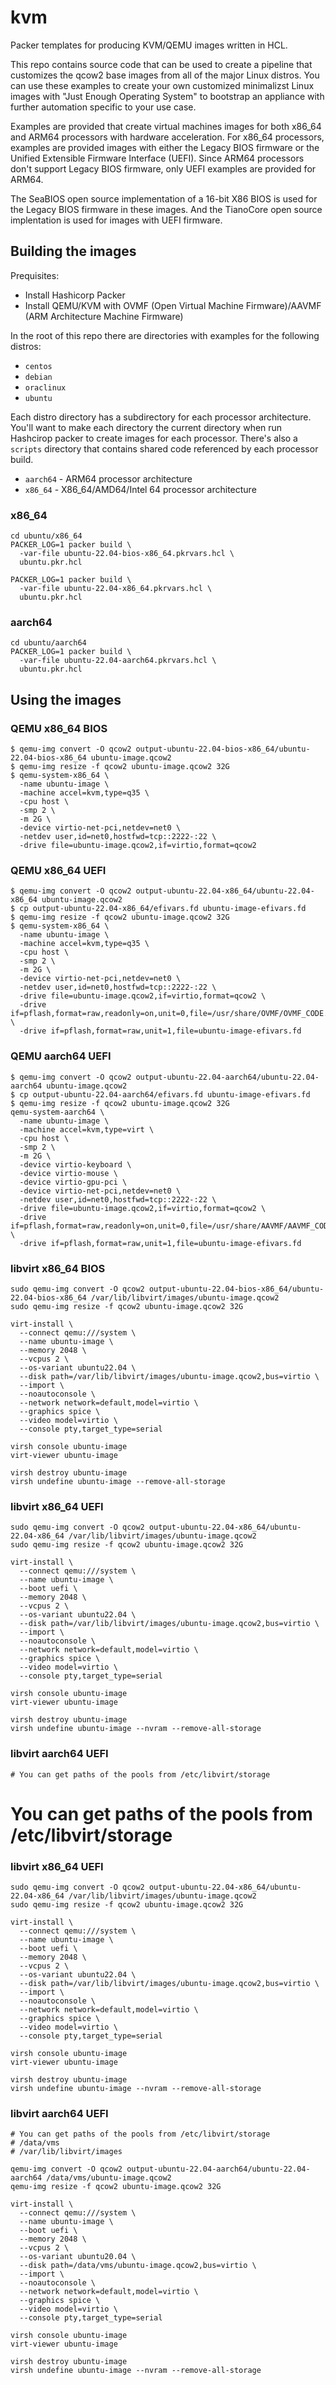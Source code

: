 # kvm

Packer templates for producing KVM/QEMU images written in HCL.

This repo contains source code that can be used to create a
pipeline that customizes the qcow2 base images from all of the major Linux
distros. You can use these examples to create your own customized
minimalizst Linux images with "Just Enough Operating System" to
bootstrap an appliance with further automation specific to your use case.

Examples are provided that create virtual machines images for both
x86_64 and ARM64 processors with hardware acceleration. For x86_64 processors,
examples are provided images with either the Legacy BIOS firmware or the
Unified Extensible Firmware Interface (UEFI). Since ARM64 processors don't
support Legacy BIOS firmware, only UEFI examples are provided for ARM64.

The SeaBIOS open source implementation of a 16-bit X86 BIOS is used for the
Legacy BIOS firmware in these images. And the TianoCore open source implentation
is used for images with UEFI firmware.

## Building the images

Prequisites:

- Install Hashicorp Packer
- Install QEMU/KVM with OVMF (Open Virtual Machine Firmware)/AAVMF (ARM Architecture Machine Firmware)

In the root of this repo there are directories with examples for the following
distros:

- `centos`
- `debian`
- `oraclinux`
- `ubuntu`

Each distro directory has a subdirectory for each processor architecture. You'll
want to make each directory the current directory when run Hashcirop packer
to create images for each processor. There's also a `scripts` directory that
contains shared code referenced by each processor build.

- `aarch64` - ARM64 processor architecture
- `x86_64` - X86_64/AMD64/Intel 64 processor architecture

### x86_64

```
cd ubuntu/x86_64
PACKER_LOG=1 packer build \
  -var-file ubuntu-22.04-bios-x86_64.pkrvars.hcl \
  ubuntu.pkr.hcl

PACKER_LOG=1 packer build \
  -var-file ubuntu-22.04-x86_64.pkrvars.hcl \
  ubuntu.pkr.hcl
```

### aarch64
```
cd ubuntu/aarch64
PACKER_LOG=1 packer build \
  -var-file ubuntu-22.04-aarch64.pkrvars.hcl \
  ubuntu.pkr.hcl
```

## Using the images

### QEMU x86_64 BIOS

```
$ qemu-img convert -O qcow2 output-ubuntu-22.04-bios-x86_64/ubuntu-22.04-bios-x86_64 ubuntu-image.qcow2
$ qemu-img resize -f qcow2 ubuntu-image.qcow2 32G
$ qemu-system-x86_64 \
  -name ubuntu-image \
  -machine accel=kvm,type=q35 \
  -cpu host \
  -smp 2 \
  -m 2G \
  -device virtio-net-pci,netdev=net0 \
  -netdev user,id=net0,hostfwd=tcp::2222-:22 \
  -drive file=ubuntu-image.qcow2,if=virtio,format=qcow2
```

### QEMU x86_64 UEFI

```
$ qemu-img convert -O qcow2 output-ubuntu-22.04-x86_64/ubuntu-22.04-x86_64 ubuntu-image.qcow2
$ cp output-ubuntu-22.04-x86_64/efivars.fd ubuntu-image-efivars.fd
$ qemu-img resize -f qcow2 ubuntu-image.qcow2 32G
$ qemu-system-x86_64 \
  -name ubuntu-image \
  -machine accel=kvm,type=q35 \
  -cpu host \
  -smp 2 \
  -m 2G \
  -device virtio-net-pci,netdev=net0 \
  -netdev user,id=net0,hostfwd=tcp::2222-:22 \
  -drive file=ubuntu-image.qcow2,if=virtio,format=qcow2 \
  -drive if=pflash,format=raw,readonly=on,unit=0,file=/usr/share/OVMF/OVMF_CODE.fd \
  -drive if=pflash,format=raw,unit=1,file=ubuntu-image-efivars.fd
```

### QEMU aarch64 UEFI

```
$ qemu-img convert -O qcow2 output-ubuntu-22.04-aarch64/ubuntu-22.04-aarch64 ubuntu-image.qcow2
$ cp output-ubuntu-22.04-aarch64/efivars.fd ubuntu-image-efivars.fd
$ qemu-img resize -f qcow2 ubuntu-image.qcow2 32G
qemu-system-aarch64 \
  -name ubuntu-image \
  -machine accel=kvm,type=virt \
  -cpu host \
  -smp 2 \
  -m 2G \
  -device virtio-keyboard \
  -device virtio-mouse \
  -device virtio-gpu-pci \
  -device virtio-net-pci,netdev=net0 \
  -netdev user,id=net0,hostfwd=tcp::2222-:22 \
  -drive file=ubuntu-image.qcow2,if=virtio,format=qcow2 \
  -drive if=pflash,format=raw,readonly=on,unit=0,file=/usr/share/AAVMF/AAVMF_CODE.fd \
  -drive if=pflash,format=raw,unit=1,file=ubuntu-image-efivars.fd
```

### libvirt x86_64 BIOS

```
sudo qemu-img convert -O qcow2 output-ubuntu-22.04-bios-x86_64/ubuntu-22.04-bios-x86_64 /var/lib/libvirt/images/ubuntu-image.qcow2
sudo qemu-img resize -f qcow2 ubuntu-image.qcow2 32G

virt-install \
  --connect qemu:///system \
  --name ubuntu-image \
  --memory 2048 \
  --vcpus 2 \
  --os-variant ubuntu22.04 \
  --disk path=/var/lib/libvirt/images/ubuntu-image.qcow2,bus=virtio \
  --import \
  --noautoconsole \
  --network network=default,model=virtio \
  --graphics spice \
  --video model=virtio \
  --console pty,target_type=serial

virsh console ubuntu-image
virt-viewer ubuntu-image

virsh destroy ubuntu-image
virsh undefine ubuntu-image --remove-all-storage
```

### libvirt x86_64 UEFI

```
sudo qemu-img convert -O qcow2 output-ubuntu-22.04-x86_64/ubuntu-22.04-x86_64 /var/lib/libvirt/images/ubuntu-image.qcow2
sudo qemu-img resize -f qcow2 ubuntu-image.qcow2 32G

virt-install \
  --connect qemu:///system \
  --name ubuntu-image \
  --boot uefi \
  --memory 2048 \
  --vcpus 2 \
  --os-variant ubuntu22.04 \
  --disk path=/var/lib/libvirt/images/ubuntu-image.qcow2,bus=virtio \
  --import \
  --noautoconsole \
  --network network=default,model=virtio \
  --graphics spice \
  --video model=virtio \
  --console pty,target_type=serial

virsh console ubuntu-image
virt-viewer ubuntu-image

virsh destroy ubuntu-image
virsh undefine ubuntu-image --nvram --remove-all-storage
```

### libvirt aarch64 UEFI

```
# You can get paths of the pools from /etc/libvirt/storage

```
# You can get paths of the pools from /etc/libvirt/storage



### libvirt x86_64 UEFI

```
sudo qemu-img convert -O qcow2 output-ubuntu-22.04-x86_64/ubuntu-22.04-x86_64 /var/lib/libvirt/images/ubuntu-image.qcow2
sudo qemu-img resize -f qcow2 ubuntu-image.qcow2 32G

virt-install \
  --connect qemu:///system \
  --name ubuntu-image \
  --boot uefi \
  --memory 2048 \
  --vcpus 2 \
  --os-variant ubuntu22.04 \
  --disk path=/var/lib/libvirt/images/ubuntu-image.qcow2,bus=virtio \
  --import \
  --noautoconsole \
  --network network=default,model=virtio \
  --graphics spice \
  --video model=virtio \
  --console pty,target_type=serial

virsh console ubuntu-image
virt-viewer ubuntu-image

virsh destroy ubuntu-image
virsh undefine ubuntu-image --nvram --remove-all-storage
```

### libvirt aarch64 UEFI

```
# You can get paths of the pools from /etc/libvirt/storage
# /data/vms
# /var/lib/libvirt/images

qemu-img convert -O qcow2 output-ubuntu-22.04-aarch64/ubuntu-22.04-aarch64 /data/vms/ubuntu-image.qcow2
qemu-img resize -f qcow2 ubuntu-image.qcow2 32G

virt-install \
  --connect qemu:///system \
  --name ubuntu-image \
  --boot uefi \
  --memory 2048 \
  --vcpus 2 \
  --os-variant ubuntu20.04 \
  --disk path=/data/vms/ubuntu-image.qcow2,bus=virtio \
  --import \
  --noautoconsole \
  --network network=default,model=virtio \
  --graphics spice \
  --video model=virtio \
  --console pty,target_type=serial

virsh console ubuntu-image
virt-viewer ubuntu-image

virsh destroy ubuntu-image
virsh undefine ubuntu-image --nvram --remove-all-storage
```
